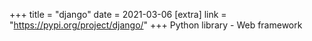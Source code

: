 +++
title = "django"
date = 2021-03-06
[extra]
link = "https://pypi.org/project/django/"
+++
Python library - Web framework

